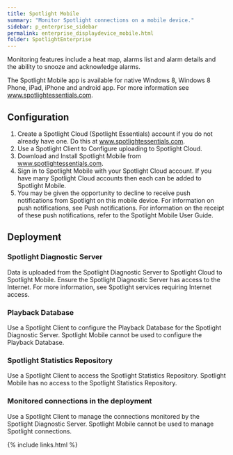 ```yaml
---
title: Spotlight Mobile
summary: "Monitor Spotlight connections on a mobile device."
sidebar: p_enterprise_sidebar
permalink: enterprise_displaydevice_mobile.html
folder: SpotlightEnterprise
---
```


Monitoring features include a heat map, alarms list and alarm details and the ability to snooze and acknowledge alarms.

The Spotlight Mobile app is available for native Windows 8, Windows 8 Phone, iPad, iPhone and android app. For more information see www.spotlightessentials.com.



## Configuration
1. Create a Spotlight Cloud (Spotlight Essentials) account if you do not already have one. Do this at www.spotlightessentials.com.
2. Use a Spotlight Client to Configure uploading to Spotlight Cloud.
3. Download and Install Spotlight Mobile from www.spotlightessentials.com.
4. Sign in to Spotlight Mobile with your Spotlight Cloud account. If you have many Spotlight Cloud accounts then each can be added to Spotlight Mobile.
5. You may be given the opportunity to decline to receive push notifications from Spotlight on this mobile device. For information on push notifications, see Push notifications. For information on the receipt of these push notifications, refer to the Spotlight Mobile User Guide.

## Deployment

### Spotlight Diagnostic Server

Data is uploaded from the Spotlight Diagnostic Server to Spotlight Cloud to Spotlight Mobile. Ensure the Spotlight Diagnostic Server has access to the Internet. For more information, see Spotlight services requiring Internet access.

### Playback Database

Use a Spotlight Client to configure the Playback Database for the Spotlight Diagnostic Server. Spotlight Mobile cannot be used to configure the Playback Database.

### Spotlight Statistics Repository

Use a Spotlight Client to access the Spotlight Statistics Repository. Spotlight Mobile has no access to the Spotlight Statistics Repository.

### Monitored connections in the deployment

Use a Spotlight Client to manage the connections monitored by the Spotlight Diagnostic Server. Spotlight Mobile cannot be used to manage Spotlight connections.


{% include links.html %}
